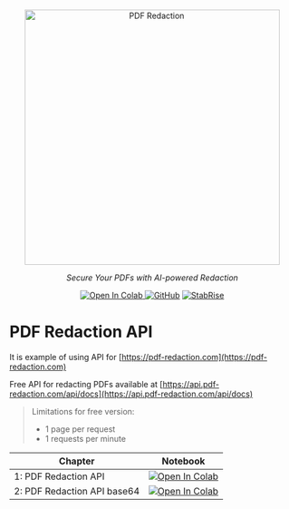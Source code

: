 <p align="center">
  <br/>
    <a href="https://pdf-redaction.com/" target="_blank"><img alt="PDF Redaction"
    src="https://pdf-redaction.com/images/pdf-redaction-logo.svg" width="450" style="max-width: 100%;"></a>
  <br/>
</p>

<p align="center">
    <i>Secure Your PDFs with AI-powered Redaction</i>
</p>

<p align="center">
    <a target="_blank" href="https://colab.research.google.com/github/StabRise/pdf-redaction-api/blob/main/jupyter/PDF-Redaction-API.ipynb">
      <img src="https://colab.research.google.com/assets/colab-badge.svg" alt="Open In Colab"/>
    </a>
    <a href="https://github.com/stabrise/spark-pdf/blob/main/LICENSE"><img alt="GitHub" src="https://img.shields.io/github/license/stabrise/spark-pdf.svg?color=blue"></a>
    <a href="https://stabrise.com"><img alt="StabRise" src="https://img.shields.io/badge/powered%20by-StabRise-orange.svg?style=flat&colorA=E1523D&colorB=blue"/></a>
</p>

# PDF Redaction API

It is example of using API for [https://pdf-redaction.com](https://pdf-redaction.com)

Free API for redacting PDFs available at [https://api.pdf-redaction.com/api/docs](https://api.pdf-redaction.com/api/docs)

> Limitations for free version:
>  * 1 page per request
>  * 1 requests per minute

| Chapter                     | Notebook                                                                                                                                                                           |
|-----------------------------|------------------------------------------------------------------------------------------------------------------------------------------------------------------------------------|
| 1: PDF Redaction API        | [![Open In Colab](https://colab.research.google.com/assets/colab-badge.svg)](https://colab.research.google.com/github/StabRise/pdf-redaction-api/blob/main/jupyter/PDF-Redaction-API.ipynb)   |
| 2: PDF Redaction API base64 | [![Open In Colab](https://colab.research.google.com/assets/colab-badge.svg)](https://colab.research.google.com/github/StabRise/pdf-redaction-api/blob/main/jupyter/PDF-Redaction-API-base64.ipynb)          |



